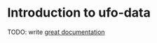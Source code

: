 # Introduction to ufo-data

TODO: write [great documentation](http://jacobian.org/writing/great-documentation/what-to-write/)
